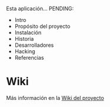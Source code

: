 Esta aplicación... PENDING:

* Intro
* Propósito del proyecto
* Instalación
* Historia
* Desarrolladores
* Hacking
* Referencias

Wiki
========
Más información en la [Wiki del proyecto](https://github.com/maparrar/7th_art/wiki)